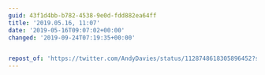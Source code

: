```yaml
---
guid: 43f1d4bb-b782-4538-9e0d-fdd882ea64ff
title: '2019.05.16, 11:07'
date: '2019-05-16T09:07:02+00:00'
changed: '2019-09-24T07:19:35+00:00'


repost_of: 'https://twitter.com/AndyDavies/status/1128748618305896452?s=19'
---
```


